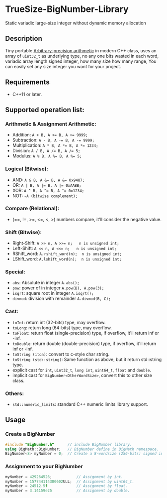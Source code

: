 # TrueSize-BigNumber-Library
Static variadic large-size integer without dynamic memory allocation

## Description
Tiny portable [Arbitrary-precision arithmetic](https://en.wikipedia.org/wiki/Arbitrary-precision_arithmetic) in modern C++ class, uses an array of `uint32_t` as underlying type, no any one bits wasted in each word, variadic array length signed integer, how many size how many range, You can easily set any size integer you want for your project.

## Requirements
- C++11 or later.

## Supported operation list:

### Arithmetic & Assignment Arithmetic:
- Addition:         `A + B,	A += B, A += 9999;`
- Subtraction:  	`A - B,	A -= B, A -= 9999;`
- Multiplication:	`A * B,	A *= B, A *= 1234;`
- Division:    		`A / B,	A /= B, A /= 5;`
- Modulus:    		`A % B,	A %= B, A %= 5;`

### Logical (Bitwise):
- AND:  	`A & B,	A &= B, A &= 0x9487;`
- OR:		`A | B,	A |= B, A |= 0xAABB;`
- XOR:  	`A ^ B,	A ^= B, A ^= 0x1234;`
- NOT:  	`~A (bitwise complement);`

### Compare (Relational):
- (==, !=, >=, <=, <, >) numbers compare, it'll consider the negative value.

### Shift (Bitwise):
- Right-Shift:	`A >> n, A >>= n;	n is unsigned int;`
- Left-Shift:	`A << n, A <<= n;	n is unsigned int;`
- RShift_word:	`A.rshift_word(n);	n is unsigned int;`
- LShift_word:	`A.lshift_word(n);	n is unsigned int;`

### Special:
- `abs`:	Absolute in integer			`A.abs();`
- `pow`:	power of in integer			`A.pow(B), A.pow(3);`
- `isqrt`:	square root in integer		`A.isqrt();`
- `divmod`:	division with remainder		`A.divmod(B, C);`

### Cast:
- `toInt`:		return int (32-bits) type, may overflow.
- `toLong`:		return long (64-bits) type, may overflow.
- `toFloat`:	return float (single-precision) type, if overflow, it'll return inf or -inf.
- `toDouble`:	return double (double-precision) type, if overflow, it'll return inf or -inf.
- `toString (itoa)`: convert to c-style char string.
- `toString (std::string)`: Same function as above, but it return std::string type.
- explicit cast for `int`, `uint32_t`, `long int`, `uint64_t`, `float` and `double`.
- implicit cast for `BigNumber<OtherWordSize>`, convert this to other size class.

### Others:
- `std::numeric_limits`: standard C++ numeric limits library support.

## Usage
### Create a BigNumber
```cpp
#include "BigNumber.h"      // include BigNumber library.
using BigMath::BigNumber;   // BigNumber define in BigMath namespace.
BigNumber<8> myNumber = 0;  // Create a 8-wordsize (256-bits) signed integer.
```
### Assignment to your BigNumber
```cpp
myNumber = 429264526;           // Assignment by int.
myNumber = 157744114380602‬ULL;  // Assignment by uint64_t.
myNumber = 24512.5f             // Assignment by float.
myNumber = 3.14159e25           // Assignment by double.
```

